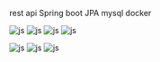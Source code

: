 rest api
Spring boot
JPA
mysql
docker 

![js](https://img.shields.io/badge/Spring-6DB33F?style=for-the-badge&logo=spring&logoColor=white)
![js](https://img.shields.io/badge/MySQL-005C84?style=for-the-badge&logo=mysql&logoColor=white)
![js](https://img.shields.io/badge/docker-%230db7ed.svg?style=for-the-badge&logo=docker&logoColor=white)
![js](https://img.shields.io/badge/Java-ED8B00?style=for-the-badge&logo=openjdk&logoColor=white)

![js]()
![js]()
![js]()


	

